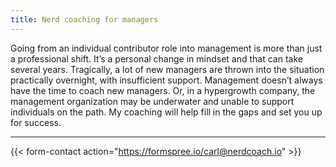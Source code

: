 ```yaml
---
title: Nerd coaching for managers
---
```


Going from an individual contributor role into management is more than just a professional shift. It’s a personal change in mindset and that can take several years. Tragically, a lot of new managers are thrown into the situation practically overnight, with insufficient support. Management doesn’t always have the time to coach new managers. Or, in a hypergrowth company, the management organization may be underwater and unable to support individuals on the path. My coaching will help fill in the gaps and set you up for success.

---

{{< form-contact action="https://formspree.io/carl@nerdcoach.io"  >}}

